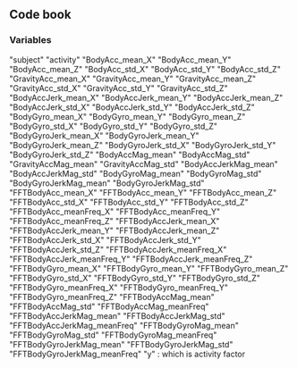 ## Code book

### Variables

"subject" 
"activity" 
"BodyAcc_mean_X" 
"BodyAcc_mean_Y" 
"BodyAcc_mean_Z" 
"BodyAcc_std_X" 
"BodyAcc_std_Y" 
"BodyAcc_std_Z" 
"GravityAcc_mean_X" 
"GravityAcc_mean_Y" 
"GravityAcc_mean_Z" 
"GravityAcc_std_X" 
"GravityAcc_std_Y" 
"GravityAcc_std_Z" 
"BodyAccJerk_mean_X" 
"BodyAccJerk_mean_Y" 
"BodyAccJerk_mean_Z" 
"BodyAccJerk_std_X" 
"BodyAccJerk_std_Y" 
"BodyAccJerk_std_Z" 
"BodyGyro_mean_X" 
"BodyGyro_mean_Y" 
"BodyGyro_mean_Z" 
"BodyGyro_std_X" 
"BodyGyro_std_Y" 
"BodyGyro_std_Z" 
"BodyGyroJerk_mean_X" 
"BodyGyroJerk_mean_Y" 
"BodyGyroJerk_mean_Z" 
"BodyGyroJerk_std_X" 
"BodyGyroJerk_std_Y" 
"BodyGyroJerk_std_Z" 
"BodyAccMag_mean" 
"BodyAccMag_std" 
"GravityAccMag_mean" 
"GravityAccMag_std" 
"BodyAccJerkMag_mean" 
"BodyAccJerkMag_std" 
"BodyGyroMag_mean" 
"BodyGyroMag_std" 
"BodyGyroJerkMag_mean" 
"BodyGyroJerkMag_std" 
"FFTBodyAcc_mean_X" 
"FFTBodyAcc_mean_Y" 
"FFTBodyAcc_mean_Z" 
"FFTBodyAcc_std_X" 
"FFTBodyAcc_std_Y" 
"FFTBodyAcc_std_Z" 
"FFTBodyAcc_meanFreq_X" 
"FFTBodyAcc_meanFreq_Y" 
"FFTBodyAcc_meanFreq_Z" 
"FFTBodyAccJerk_mean_X" 
"FFTBodyAccJerk_mean_Y" 
"FFTBodyAccJerk_mean_Z" 
"FFTBodyAccJerk_std_X" 
"FFTBodyAccJerk_std_Y" 
"FFTBodyAccJerk_std_Z" 
"FFTBodyAccJerk_meanFreq_X" 
"FFTBodyAccJerk_meanFreq_Y" 
"FFTBodyAccJerk_meanFreq_Z" 
"FFTBodyGyro_mean_X" 
"FFTBodyGyro_mean_Y" 
"FFTBodyGyro_mean_Z" 
"FFTBodyGyro_std_X" 
"FFTBodyGyro_std_Y" 
"FFTBodyGyro_std_Z" 
"FFTBodyGyro_meanFreq_X" 
"FFTBodyGyro_meanFreq_Y" 
"FFTBodyGyro_meanFreq_Z"
"FFTBodyAccMag_mean" 
"FFTBodyAccMag_std" 
"FFTBodyAccMag_meanFreq" 
"FFTBodyAccJerkMag_mean" 
"FFTBodyAccJerkMag_std" 
"FFTBodyAccJerkMag_meanFreq" 
"FFTBodyGyroMag_mean" 
"FFTBodyGyroMag_std" 
"FFTBodyGyroMag_meanFreq" 
"FFTBodyGyroJerkMag_mean" 
"FFTBodyGyroJerkMag_std" 
"FFTBodyGyroJerkMag_meanFreq" 
"y" : which is activity factor

